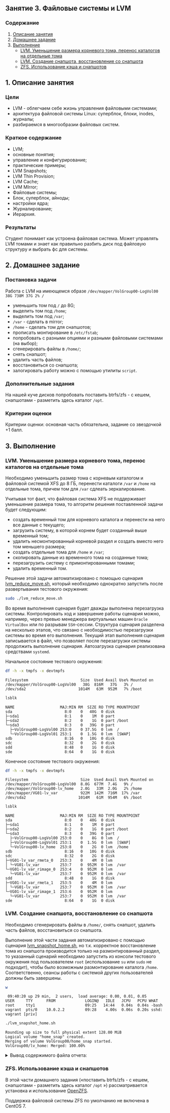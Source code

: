 ## Занятие 3. Файловые системы и LVM

### Содержание
1. [Описание занятия](#description)  
2. [Домашнее задание](#homework)  
3. [Выполнение](#exec)  
    - [LVM. Уменьшение размера корневого тома, перенос каталогов на отдельные тома](#reduce)  
    - [LVM. Создание снапшота, восстановление со снапшота](#snap)  
    - [ZFS. Использование кэша и снапшотов](#zfs)  

## 1. Описание занятия <a name="description"></a>
### Цели
- LVM - облегчаем себе жизнь управления файловыми системами;  
- архитектура файловой системы Linux: суперблок, блоки, inodes, журналы;  
- разбираемся в многообразии файловых систем.

### Краткое содержание  
- LVM;  
- основные понятия;  
- управление и конфигурирование;  
- практические примеры;  
- LVM Snapshots;  
- LVM Thin Provision;  
- LVM Cache;  
- LVM MIrror;  
- Файловые системы;  
- Блок, суперблок, айноды;  
- настройки ядра;  
- Журналирование;  
- Иерархия.

### Результаты  
Студент понимает как устроена файловая система. Может управлять LVM томами и знает как правильно разбить диск под файловую структуру и выбрать фс для системы.  

## 2. Домашнее задание  <a name="homework"></a>
### Постановка задачи  
Работа с LVM на имеющемся образе `/dev/mapper/VolGroup00-LogVol00 38G 738M 37G 2% /`
- уменьшить том под `/` до 8G;  
- выделить том под `/home`;  
- выделить том под `/var`;  
- `/var` - сделать в mirror;  
- `/home` - сделать том для снапшотов;  
- прописать монтирование в `/etc/fstab`;  
- попробовать с разными опциями и разными файловыми системами (на выбор);  
- сгенерировать файлы в `/home/`;  
- снять снапшот;  
- удалить часть файлов;  
- восстановиться со снапшота;  
- залогировать работу можно с помощью утилиты `script`.

### Дополнительные задания  
На нашей куче дисков попробовать поставить btrfs/zfs - с кешем, снапшотами - разметить здесь каталог `/opt`.

### Критерии оценки  
Критерии оценки: основная часть обязательна, задание со звездочкой +1 балл.

## 3. Выполнение <a name="exec"></a>  
### LVM. Уменьшение размера корневого тома, перенос каталогов на отдельные тома <a name="reduce"></a>  
Необходимо уменьшить размер тома с корневым каталогом и файловой системой XFS до 8 ГБ, перенести каталоги `/var` и `/home` на отдельные тома, причем том для `/var` сдлеать зеркалирование.  

Учитывая тот факт, что файловая система XFS не поддерживает уменьшение размера тома, то алгоритм решения поставленной задачи будет следующим:  
- создать временный том для корневого каталога и перенести на него все данные с текущего;  
- загрузить систему, в которой корнем будет созданный выше временный том;  
- удалить несмонтированный корневой раздел и создать вместо него том меньшего размера;  
- создать отдельные тома для `/home` и `/var`;  
- скопировать данные из временного тома на созданные тома;  
- перезагрузить систему с примонтированными томами;  
- удалить временный том.  

Решение этой задачи автоматизировано с помощью сценария [lvm_reduce_move.sh](https://github.com/che-a/OTUS_LinuxAdministrator/blob/master/lesson_03/lvm_reduce_move.sh), который необходимо однократно запустить после развертывания тестового окружения:
```bash
sudo ./lvm_reduce_move.sh
```
Во время выполнения сценария будет дважды выполнена перезагрузка системы. Контролировать ход и завершение работы сценария можно, например, через превью менеджера виртуальных машин `Oracle VirtualBox` или по разрывам `SSH`-сессии. Структура сценария разделена на несколько этапов, что связано с необходимостью перезагрузки системы во время его выполнения. Текущий этап выполнения сценария записывается в файл, что позволяет после перезагрузки системы продолжить выполнение сценария. Автозагрузка сценария реализована средствами `systemd`.  

Начальное состояние тестового окружения:
```bash
df -h -x tmpfs -x devtmpfs
```
```console
Filesystem                       Size  Used Avail Use% Mounted on
/dev/mapper/VolGroup00-LogVol00   38G  816M   37G   3% /
/dev/sda2                       1014M   63M  952M   7% /boot
```
```bash
lsblk
```
```console
NAME                    MAJ:MIN RM  SIZE RO TYPE MOUNTPOINT
sda                       8:0    0   40G  0 disk 
├─sda1                    8:1    0    1M  0 part 
├─sda2                    8:2    0    1G  0 part /boot
└─sda3                    8:3    0   39G  0 part 
  ├─VolGroup00-LogVol00 253:0    0 37.5G  0 lvm  /
  └─VolGroup00-LogVol01 253:1    0  1.5G  0 lvm  [SWAP]
sdb                       8:16   0   10G  0 disk 
sdc                       8:32   0    2G  0 disk 
sdd                       8:48   0    1G  0 disk 
sde                       8:64   0    1G  0 disk 
```

Конечное состояние тестового окружения:
```bash
df -h -x tmpfs -x devtmpfs
```
```console
Filesystem                       Size  Used Avail Use% Mounted on
/dev/mapper/VolGroup00-LogVol00  8.0G  677M  7.4G   9% /
/dev/mapper/VolGroup00-lv_home   2.0G   33M  2.0G   2% /home
/dev/mapper/VG01-lv_var          922M  142M  716M  17% /var
/dev/sda2                       1014M   61M  954M   6% /boot
```
```bash
lsblk
```
```console
NAME                    MAJ:MIN RM  SIZE RO TYPE MOUNTPOINT
sda                       8:0    0   40G  0 disk 
├─sda1                    8:1    0    1M  0 part 
├─sda2                    8:2    0    1G  0 part /boot
└─sda3                    8:3    0   39G  0 part 
  ├─VolGroup00-LogVol00 253:0    0    8G  0 lvm  /
  ├─VolGroup00-LogVol01 253:1    0  1.5G  0 lvm  [SWAP]
  └─VolGroup00-lv_home  253:8    0    2G  0 lvm  /home
sdb                       8:16   0   10G  0 disk 
sdc                       8:32   0    2G  0 disk 
├─VG01-lv_var_rmeta_0   253:3    0    4M  0 lvm  
│ └─VG01-lv_var         253:7    0  952M  0 lvm  /var
└─VG01-lv_var_rimage_0  253:4    0  952M  0 lvm  
  └─VG01-lv_var         253:7    0  952M  0 lvm  /var
sdd                       8:48   0    1G  0 disk 
├─VG01-lv_var_rmeta_1   253:5    0    4M  0 lvm  
│ └─VG01-lv_var         253:7    0  952M  0 lvm  /var
└─VG01-lv_var_rimage_1  253:6    0  952M  0 lvm  
  └─VG01-lv_var         253:7    0  952M  0 lvm  /var
sde                       8:64   0    1G  0 disk 
```

### LVM. Создание снапшота, восстановление со снапшота <a name="snap"></a>  
Необходимо сгенерировать файлы в `/home/`, снять снапшот, удалить часть файлов, восстановиться со снапшота.  

Выполнение этой части задания автоматизировано с помощью сценария [lvm_snapshot_home.sh](https://github.com/che-a/OTUS_LinuxAdministrator/blob/master/lesson_03/lvm_snapshot_home.sh), но т.к. корректное восстановление тома из снапшота производится только на размонтированный раздел, то указанный сценарий необходимо запустить из консоли тестового окружения под пользователем `root` (использование `su` или `sudo` не подходит), чтобы было возможным размонтирование каталога `/home`. Соответственно, сеансы работы с системой других пользователей должны быть завершены.  
```bash
w
```
```console
 09:40:20 up 29 min,  2 users,  load average: 0.00, 0.01, 0.05
USER     TTY      FROM             LOGIN@   IDLE   JCPU   PCPU WHAT
root     tty1                      09:25   14:44   0.04s  0.04s -bash
vagrant  pts/0    10.0.2.2         09:28    4.00s  0.06s  0.20s sshd: vagrant [priv] 
```
```bash
./lvm_snapshot_home.sh
```
```console
Rounding up size to full physical extent 128.00 MiB
Logical volume "home_snap" created.
Merging of volume VolGroup00/home_snap started.
VolGroup00/lv_home: Merged: 100.00%
```

<details>
   <summary>Вывод содержимого файла отчета:</summary>

```bash
cat report.log
```
```console
********************************************************************************
**** Исходное состояние::
********************************************************************************
==== lsblk ====
NAME                    MAJ:MIN RM  SIZE RO TYPE MOUNTPOINT
sda                       8:0    0   40G  0 disk 
├─sda1                    8:1    0    1M  0 part 
├─sda2                    8:2    0    1G  0 part /boot
└─sda3                    8:3    0   39G  0 part 
  ├─VolGroup00-LogVol00 253:0    0    8G  0 lvm  /
  ├─VolGroup00-LogVol01 253:1    0  1.5G  0 lvm  [SWAP]
  └─VolGroup00-lv_home  253:2    0    2G  0 lvm  /home
sdb                       8:16   0   10G  0 disk 
sdc                       8:32   0    2G  0 disk 
├─VG01-lv_var_rmeta_0   253:3    0    4M  0 lvm  
│ └─VG01-lv_var         253:7    0  952M  0 lvm  /var
└─VG01-lv_var_rimage_0  253:4    0  952M  0 lvm  
  └─VG01-lv_var         253:7    0  952M  0 lvm  /var
sdd                       8:48   0    1G  0 disk 
├─VG01-lv_var_rmeta_1   253:5    0    4M  0 lvm  
│ └─VG01-lv_var         253:7    0  952M  0 lvm  /var
└─VG01-lv_var_rimage_1  253:6    0  952M  0 lvm  
  └─VG01-lv_var         253:7    0  952M  0 lvm  /var
sde                       8:64   0    1G  0 disk 
==== lvs -v ====
  LV       VG         #Seg Attr       LSize   Maj Min KMaj KMin Pool Origin Data%  Meta%  Move Cpy%Sync Log Convert LV UUID                                LProfile
  lv_var   VG01          1 rwi-aor--- 952.00m  -1  -1  253    7                                100.00               hcVQrX-4voe-if6k-jW8V-PZO9-pW62-FeHWMF         
  LogVol00 VolGroup00    1 -wi-ao----   8.00g  -1  -1  253    0                                                     yVRfXr-YQoA-x4m8-kRwR-NdvF-O2ZZ-ylw5Lv         
  LogVol01 VolGroup00    1 -wi-ao----   1.50g  -1  -1  253    1                                                     IAjIC6-ScnM-tvH6-7BTy-TN31-hd82-bgDSzd         
  lv_home  VolGroup00    1 -wi-ao----   2.00g  -1  -1  253    2                                                     j4lARa-6US5-9huS-Exdr-DT0y-R298-DZjIqM         
==== ls -al /home ====
total 0
drwxr-xr-x.  3 root    root     21 Sep  5 09:10 .
drwxr-xr-x. 18 root    root    239 Sep  5 09:10 ..
drwx------.  3 vagrant vagrant 152 Sep  5 09:24 vagrant
********************************************************************************
**** Создание тестовых файлов::
********************************************************************************
==== lsblk ====
NAME                    MAJ:MIN RM  SIZE RO TYPE MOUNTPOINT
sda                       8:0    0   40G  0 disk 
├─sda1                    8:1    0    1M  0 part 
├─sda2                    8:2    0    1G  0 part /boot
└─sda3                    8:3    0   39G  0 part 
  ├─VolGroup00-LogVol00 253:0    0    8G  0 lvm  /
  ├─VolGroup00-LogVol01 253:1    0  1.5G  0 lvm  [SWAP]
  └─VolGroup00-lv_home  253:2    0    2G  0 lvm  /home
sdb                       8:16   0   10G  0 disk 
sdc                       8:32   0    2G  0 disk 
├─VG01-lv_var_rmeta_0   253:3    0    4M  0 lvm  
│ └─VG01-lv_var         253:7    0  952M  0 lvm  /var
└─VG01-lv_var_rimage_0  253:4    0  952M  0 lvm  
  └─VG01-lv_var         253:7    0  952M  0 lvm  /var
sdd                       8:48   0    1G  0 disk 
├─VG01-lv_var_rmeta_1   253:5    0    4M  0 lvm  
│ └─VG01-lv_var         253:7    0  952M  0 lvm  /var
└─VG01-lv_var_rimage_1  253:6    0  952M  0 lvm  
  └─VG01-lv_var         253:7    0  952M  0 lvm  /var
sde                       8:64   0    1G  0 disk 
==== lvs -v ====
  LV       VG         #Seg Attr       LSize   Maj Min KMaj KMin Pool Origin Data%  Meta%  Move Cpy%Sync Log Convert LV UUID                                LProfile
  lv_var   VG01          1 rwi-aor--- 952.00m  -1  -1  253    7                                100.00               hcVQrX-4voe-if6k-jW8V-PZO9-pW62-FeHWMF         
  LogVol00 VolGroup00    1 -wi-ao----   8.00g  -1  -1  253    0                                                     yVRfXr-YQoA-x4m8-kRwR-NdvF-O2ZZ-ylw5Lv         
  LogVol01 VolGroup00    1 -wi-ao----   1.50g  -1  -1  253    1                                                     IAjIC6-ScnM-tvH6-7BTy-TN31-hd82-bgDSzd         
  lv_home  VolGroup00    1 -wi-ao----   2.00g  -1  -1  253    2                                                     j4lARa-6US5-9huS-Exdr-DT0y-R298-DZjIqM         
==== ls -al /home ====
total 80
drwxr-xr-x.  3 root    root    292 Sep  5 09:25 .
drwxr-xr-x. 18 root    root    239 Sep  5 09:10 ..
-rw-r--r--.  1 root    root     37 Sep  5 09:25 file1
-rw-r--r--.  1 root    root     37 Sep  5 09:25 file10
-rw-r--r--.  1 root    root     37 Sep  5 09:25 file11
-rw-r--r--.  1 root    root     37 Sep  5 09:25 file12
-rw-r--r--.  1 root    root     37 Sep  5 09:25 file13
-rw-r--r--.  1 root    root     37 Sep  5 09:25 file14
-rw-r--r--.  1 root    root     37 Sep  5 09:25 file15
-rw-r--r--.  1 root    root     37 Sep  5 09:25 file16
-rw-r--r--.  1 root    root     37 Sep  5 09:25 file17
-rw-r--r--.  1 root    root     37 Sep  5 09:25 file18
-rw-r--r--.  1 root    root     37 Sep  5 09:25 file19
-rw-r--r--.  1 root    root     37 Sep  5 09:25 file2
-rw-r--r--.  1 root    root     37 Sep  5 09:25 file20
-rw-r--r--.  1 root    root     37 Sep  5 09:25 file3
-rw-r--r--.  1 root    root     37 Sep  5 09:25 file4
-rw-r--r--.  1 root    root     37 Sep  5 09:25 file5
-rw-r--r--.  1 root    root     37 Sep  5 09:25 file6
-rw-r--r--.  1 root    root     37 Sep  5 09:25 file7
-rw-r--r--.  1 root    root     37 Sep  5 09:25 file8
-rw-r--r--.  1 root    root     37 Sep  5 09:25 file9
drwx------.  3 vagrant vagrant 152 Sep  5 09:24 vagrant
********************************************************************************
**** После создания снапшота::
********************************************************************************
==== lsblk ====
NAME                         MAJ:MIN RM  SIZE RO TYPE MOUNTPOINT
sda                            8:0    0   40G  0 disk 
├─sda1                         8:1    0    1M  0 part 
├─sda2                         8:2    0    1G  0 part /boot
└─sda3                         8:3    0   39G  0 part 
  ├─VolGroup00-LogVol00      253:0    0    8G  0 lvm  /
  ├─VolGroup00-LogVol01      253:1    0  1.5G  0 lvm  [SWAP]
  ├─VolGroup00-lv_home-real  253:8    0    2G  0 lvm  
  │ ├─VolGroup00-lv_home     253:2    0    2G  0 lvm  /home
  │ └─VolGroup00-home_snap   253:10   0    2G  0 lvm  
  └─VolGroup00-home_snap-cow 253:9    0  128M  0 lvm  
    └─VolGroup00-home_snap   253:10   0    2G  0 lvm  
sdb                            8:16   0   10G  0 disk 
sdc                            8:32   0    2G  0 disk 
├─VG01-lv_var_rmeta_0        253:3    0    4M  0 lvm  
│ └─VG01-lv_var              253:7    0  952M  0 lvm  /var
└─VG01-lv_var_rimage_0       253:4    0  952M  0 lvm  
  └─VG01-lv_var              253:7    0  952M  0 lvm  /var
sdd                            8:48   0    1G  0 disk 
├─VG01-lv_var_rmeta_1        253:5    0    4M  0 lvm  
│ └─VG01-lv_var              253:7    0  952M  0 lvm  /var
└─VG01-lv_var_rimage_1       253:6    0  952M  0 lvm  
  └─VG01-lv_var              253:7    0  952M  0 lvm  /var
sde                            8:64   0    1G  0 disk 
==== lvs -v ====
  LV        VG         #Seg Attr       LSize   Maj Min KMaj KMin Pool Origin  Data%  Meta%  Move Cpy%Sync Log Convert LV UUID                                LProfile
  lv_var    VG01          1 rwi-aor--- 952.00m  -1  -1  253    7                                 100.00               hcVQrX-4voe-if6k-jW8V-PZO9-pW62-FeHWMF         
  LogVol00  VolGroup00    1 -wi-ao----   8.00g  -1  -1  253    0                                                      yVRfXr-YQoA-x4m8-kRwR-NdvF-O2ZZ-ylw5Lv         
  LogVol01  VolGroup00    1 -wi-ao----   1.50g  -1  -1  253    1                                                      IAjIC6-ScnM-tvH6-7BTy-TN31-hd82-bgDSzd         
  home_snap VolGroup00    1 swi-a-s--- 128.00m  -1  -1  253   10      lv_home 0.00                                    faynnc-JyTu-p1cb-Bcku-QH0v-SrBh-79beKN         
  lv_home   VolGroup00    1 owi-aos---   2.00g  -1  -1  253    2                                                      j4lARa-6US5-9huS-Exdr-DT0y-R298-DZjIqM         
==== ls -al /home ====
total 80
drwxr-xr-x.  3 root    root    292 Sep  5 09:25 .
drwxr-xr-x. 18 root    root    239 Sep  5 09:10 ..
-rw-r--r--.  1 root    root     37 Sep  5 09:25 file1
-rw-r--r--.  1 root    root     37 Sep  5 09:25 file10
-rw-r--r--.  1 root    root     37 Sep  5 09:25 file11
-rw-r--r--.  1 root    root     37 Sep  5 09:25 file12
-rw-r--r--.  1 root    root     37 Sep  5 09:25 file13
-rw-r--r--.  1 root    root     37 Sep  5 09:25 file14
-rw-r--r--.  1 root    root     37 Sep  5 09:25 file15
-rw-r--r--.  1 root    root     37 Sep  5 09:25 file16
-rw-r--r--.  1 root    root     37 Sep  5 09:25 file17
-rw-r--r--.  1 root    root     37 Sep  5 09:25 file18
-rw-r--r--.  1 root    root     37 Sep  5 09:25 file19
-rw-r--r--.  1 root    root     37 Sep  5 09:25 file2
-rw-r--r--.  1 root    root     37 Sep  5 09:25 file20
-rw-r--r--.  1 root    root     37 Sep  5 09:25 file3
-rw-r--r--.  1 root    root     37 Sep  5 09:25 file4
-rw-r--r--.  1 root    root     37 Sep  5 09:25 file5
-rw-r--r--.  1 root    root     37 Sep  5 09:25 file6
-rw-r--r--.  1 root    root     37 Sep  5 09:25 file7
-rw-r--r--.  1 root    root     37 Sep  5 09:25 file8
-rw-r--r--.  1 root    root     37 Sep  5 09:25 file9
drwx------.  3 vagrant vagrant 152 Sep  5 09:24 vagrant
********************************************************************************
**** Удаление части тестовых файлов::
********************************************************************************
==== lsblk ====
NAME                         MAJ:MIN RM  SIZE RO TYPE MOUNTPOINT
sda                            8:0    0   40G  0 disk 
├─sda1                         8:1    0    1M  0 part 
├─sda2                         8:2    0    1G  0 part /boot
└─sda3                         8:3    0   39G  0 part 
  ├─VolGroup00-LogVol00      253:0    0    8G  0 lvm  /
  ├─VolGroup00-LogVol01      253:1    0  1.5G  0 lvm  [SWAP]
  ├─VolGroup00-lv_home-real  253:8    0    2G  0 lvm  
  │ ├─VolGroup00-lv_home     253:2    0    2G  0 lvm  /home
  │ └─VolGroup00-home_snap   253:10   0    2G  0 lvm  
  └─VolGroup00-home_snap-cow 253:9    0  128M  0 lvm  
    └─VolGroup00-home_snap   253:10   0    2G  0 lvm  
sdb                            8:16   0   10G  0 disk 
sdc                            8:32   0    2G  0 disk 
├─VG01-lv_var_rmeta_0        253:3    0    4M  0 lvm  
│ └─VG01-lv_var              253:7    0  952M  0 lvm  /var
└─VG01-lv_var_rimage_0       253:4    0  952M  0 lvm  
  └─VG01-lv_var              253:7    0  952M  0 lvm  /var
sdd                            8:48   0    1G  0 disk 
├─VG01-lv_var_rmeta_1        253:5    0    4M  0 lvm  
│ └─VG01-lv_var              253:7    0  952M  0 lvm  /var
└─VG01-lv_var_rimage_1       253:6    0  952M  0 lvm  
  └─VG01-lv_var              253:7    0  952M  0 lvm  /var
sde                            8:64   0    1G  0 disk 
==== lvs -v ====
  LV        VG         #Seg Attr       LSize   Maj Min KMaj KMin Pool Origin  Data%  Meta%  Move Cpy%Sync Log Convert LV UUID                                LProfile
  lv_var    VG01          1 rwi-aor--- 952.00m  -1  -1  253    7                                 100.00               hcVQrX-4voe-if6k-jW8V-PZO9-pW62-FeHWMF         
  LogVol00  VolGroup00    1 -wi-ao----   8.00g  -1  -1  253    0                                                      yVRfXr-YQoA-x4m8-kRwR-NdvF-O2ZZ-ylw5Lv         
  LogVol01  VolGroup00    1 -wi-ao----   1.50g  -1  -1  253    1                                                      IAjIC6-ScnM-tvH6-7BTy-TN31-hd82-bgDSzd         
  home_snap VolGroup00    1 swi-a-s--- 128.00m  -1  -1  253   10      lv_home 0.00                                    faynnc-JyTu-p1cb-Bcku-QH0v-SrBh-79beKN         
  lv_home   VolGroup00    1 owi-aos---   2.00g  -1  -1  253    2                                                      j4lARa-6US5-9huS-Exdr-DT0y-R298-DZjIqM         
==== ls -al /home ====
total 40
drwxr-xr-x.  3 root    root    152 Sep  5 09:25 .
drwxr-xr-x. 18 root    root    239 Sep  5 09:10 ..
-rw-r--r--.  1 root    root     37 Sep  5 09:25 file1
-rw-r--r--.  1 root    root     37 Sep  5 09:25 file10
-rw-r--r--.  1 root    root     37 Sep  5 09:25 file2
-rw-r--r--.  1 root    root     37 Sep  5 09:25 file3
-rw-r--r--.  1 root    root     37 Sep  5 09:25 file4
-rw-r--r--.  1 root    root     37 Sep  5 09:25 file5
-rw-r--r--.  1 root    root     37 Sep  5 09:25 file6
-rw-r--r--.  1 root    root     37 Sep  5 09:25 file7
-rw-r--r--.  1 root    root     37 Sep  5 09:25 file8
-rw-r--r--.  1 root    root     37 Sep  5 09:25 file9
drwx------.  3 vagrant vagrant 152 Sep  5 09:24 vagrant
********************************************************************************
**** После восстановления из снапшота::
********************************************************************************
==== lsblk ====
NAME                    MAJ:MIN RM  SIZE RO TYPE MOUNTPOINT
sda                       8:0    0   40G  0 disk 
├─sda1                    8:1    0    1M  0 part 
├─sda2                    8:2    0    1G  0 part /boot
└─sda3                    8:3    0   39G  0 part 
  ├─VolGroup00-LogVol00 253:0    0    8G  0 lvm  /
  ├─VolGroup00-LogVol01 253:1    0  1.5G  0 lvm  [SWAP]
  └─VolGroup00-lv_home  253:2    0    2G  0 lvm  /home
sdb                       8:16   0   10G  0 disk 
sdc                       8:32   0    2G  0 disk 
├─VG01-lv_var_rmeta_0   253:3    0    4M  0 lvm  
│ └─VG01-lv_var         253:7    0  952M  0 lvm  /var
└─VG01-lv_var_rimage_0  253:4    0  952M  0 lvm  
  └─VG01-lv_var         253:7    0  952M  0 lvm  /var
sdd                       8:48   0    1G  0 disk 
├─VG01-lv_var_rmeta_1   253:5    0    4M  0 lvm  
│ └─VG01-lv_var         253:7    0  952M  0 lvm  /var
└─VG01-lv_var_rimage_1  253:6    0  952M  0 lvm  
  └─VG01-lv_var         253:7    0  952M  0 lvm  /var
sde                       8:64   0    1G  0 disk 
==== lvs -v ====
  LV       VG         #Seg Attr       LSize   Maj Min KMaj KMin Pool Origin Data%  Meta%  Move Cpy%Sync Log Convert LV UUID                                LProfile
  lv_var   VG01          1 rwi-aor--- 952.00m  -1  -1  253    7                                100.00               hcVQrX-4voe-if6k-jW8V-PZO9-pW62-FeHWMF         
  LogVol00 VolGroup00    1 -wi-ao----   8.00g  -1  -1  253    0                                                     yVRfXr-YQoA-x4m8-kRwR-NdvF-O2ZZ-ylw5Lv         
  LogVol01 VolGroup00    1 -wi-ao----   1.50g  -1  -1  253    1                                                     IAjIC6-ScnM-tvH6-7BTy-TN31-hd82-bgDSzd         
  lv_home  VolGroup00    1 -wi-ao----   2.00g  -1  -1  253    2                                                     j4lARa-6US5-9huS-Exdr-DT0y-R298-DZjIqM         
==== ls -al /home ====
total 80
drwxr-xr-x.  3 root    root    292 Sep  5 09:25 .
drwxr-xr-x. 18 root    root    239 Sep  5 09:10 ..
-rw-r--r--.  1 root    root     37 Sep  5 09:25 file1
-rw-r--r--.  1 root    root     37 Sep  5 09:25 file10
-rw-r--r--.  1 root    root     37 Sep  5 09:25 file11
-rw-r--r--.  1 root    root     37 Sep  5 09:25 file12
-rw-r--r--.  1 root    root     37 Sep  5 09:25 file13
-rw-r--r--.  1 root    root     37 Sep  5 09:25 file14
-rw-r--r--.  1 root    root     37 Sep  5 09:25 file15
-rw-r--r--.  1 root    root     37 Sep  5 09:25 file16
-rw-r--r--.  1 root    root     37 Sep  5 09:25 file17
-rw-r--r--.  1 root    root     37 Sep  5 09:25 file18
-rw-r--r--.  1 root    root     37 Sep  5 09:25 file19
-rw-r--r--.  1 root    root     37 Sep  5 09:25 file2
-rw-r--r--.  1 root    root     37 Sep  5 09:25 file20
-rw-r--r--.  1 root    root     37 Sep  5 09:25 file3
-rw-r--r--.  1 root    root     37 Sep  5 09:25 file4
-rw-r--r--.  1 root    root     37 Sep  5 09:25 file5
-rw-r--r--.  1 root    root     37 Sep  5 09:25 file6
-rw-r--r--.  1 root    root     37 Sep  5 09:25 file7
-rw-r--r--.  1 root    root     37 Sep  5 09:25 file8
-rw-r--r--.  1 root    root     37 Sep  5 09:25 file9
drwx------.  3 vagrant vagrant 152 Sep  5 09:24 vagrant
```
</details>

### ZFS. Использование кэша и снапшотов <a name="zfs"></a>  
В этой части домашнего задания (&laquo;поставить btrfs/zfs - с кешем, снапшотами - разметить здесь каталог `/opt` &raquo;) рассматривается установка и использование [OpenZFS](http://open-zfs.org/wiki/Main_Page).

Поддержка файловой системы ZFS по умолчанию не включена в CentOS 7.
